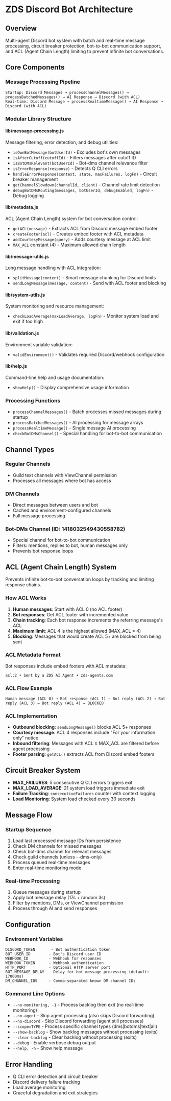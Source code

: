 # ZDS Discord Bot Architecture

## Overview
Multi-agent Discord bot system with batch and real-time message processing, circuit breaker protection, bot-to-bot communication support, and ACL (Agent Chain Length) limiting to prevent infinite bot conversations.

## Core Components

### Message Processing Pipeline
```
Startup: Discord Messages → processChannelMessages() → processBatchedMessages() → AI Response → Discord (with ACL)
Real-time: Discord Message → processRealtimeMessage() → AI Response → Discord (with ACL)
```

### Modular Library Structure

#### lib/message-processing.js
Message filtering, error detection, and debug utilities:
- `isOwnBotMessage(botUserId)` - Excludes bot's own messages
- `isAfterCutoff(cutoffId)` - Filters messages after cutoff ID
- `isBotDMsRelevant(botUserId)` - Bot-dms channel relevance filter
- `isErrorResponse(response)` - Detects Q CLI errors
- `handleErrorResponse(context, state, maxFailures, logFn)` - Circuit breaker management
- `getChannelSlowdown(channelId, client)` - Channel rate limit detection
- `debugBotDMsRouting(messages, botUserId, debugEnabled, logFn)` - Debug logging

#### lib/metadata.js
ACL (Agent Chain Length) system for bot conversation control:
- `getACL(message)` - Extracts ACL from Discord message embed footer
- `createFooter(acl)` - Creates embed footer with ACL metadata
- `addCourtesyMessage(query)` - Adds courtesy message at ACL limit
- `MAX_ACL` constant (4) - Maximum allowed chain length

#### lib/message-utils.js
Long message handling with ACL integration:
- `splitMessage(content)` - Smart message chunking for Discord limits
- `sendLongMessage(message, content)` - Send with ACL footer and blocking

#### lib/system-utils.js
System monitoring and resource management:
- `checkLoadAverage(maxLoadAverage, logFn)` - Monitor system load and exit if too high

#### lib/validation.js
Environment variable validation:
- `validEnvironment()` - Validates required Discord/webhook configuration

#### lib/help.js
Command-line help and usage documentation:
- `showHelp()` - Display comprehensive usage information

### Processing Functions
- `processChannelMessages()` - Batch processes missed messages during startup
- `processBatchedMessages()` - AI processing for message arrays
- `processRealtimeMessage()` - Single message AI processing
- `checkBotDMsChannel()` - Special handling for bot-to-bot communication

## Channel Types

### Regular Channels
- Guild text channels with ViewChannel permission
- Processes all messages where bot has access

### DM Channels
- Direct messages between users and bot
- Cached and environment-configured channels
- Full message processing

### Bot-DMs Channel (ID: 1418032549430558782)
- Special channel for bot-to-bot communication
- Filters: mentions, replies to bot, human messages only
- Prevents bot response loops

## ACL (Agent Chain Length) System
Prevents infinite bot-to-bot conversation loops by tracking and limiting response chains.

### How ACL Works
1. **Human messages**: Start with ACL 0 (no ACL footer)
2. **Bot responses**: Get ACL footer with incremented value
3. **Chain tracking**: Each bot response increments the referring message's ACL
4. **Maximum limit**: ACL 4 is the highest allowed (MAX_ACL = 4)
5. **Blocking**: Messages that would create ACL 5+ are blocked from being sent

### ACL Metadata Format
Bot responses include embed footers with ACL metadata:
```
acl:2 • Sent by a ZDS AI Agent • zds-agents.com
```

### ACL Flow Example
```
Human message (ACL 0) → Bot response (ACL 1) → Bot reply (ACL 2) → Bot reply (ACL 3) → Bot reply (ACL 4) → BLOCKED
```

### ACL Implementation
- **Outbound blocking**: `sendLongMessage()` blocks ACL 5+ responses
- **Courtesy message**: ACL 4 responses include "For your information only" notice
- **Inbound filtering**: Messages with ACL ≥ MAX_ACL are filtered before agent processing
- **Footer parsing**: `getACL()` extracts ACL from Discord embed footers

## Circuit Breaker System
- **MAX_FAILURES**: 5 consecutive Q CLI errors triggers exit
- **MAX_LOAD_AVERAGE**: 21 system load triggers immediate exit
- **Failure Tracking**: `consecutiveFailures` counter with context logging
- **Load Monitoring**: System load checked every 30 seconds

## Message Flow

### Startup Sequence
1. Load last processed message IDs from persistence
2. Check DM channels for missed messages
3. Check bot-dms channel for relevant messages
4. Check guild channels (unless --dms-only)
5. Process queued real-time messages
6. Enter real-time monitoring mode

### Real-time Processing
1. Queue messages during startup
2. Apply bot message delay (17s + random 3s)
3. Filter by mentions, DMs, or ViewChannel permission
4. Process through AI and send responses

## Configuration

### Environment Variables
```
DISCORD_TOKEN       - Bot authentication token
BOT_USER_ID        - Bot's Discord user ID
WEBHOOK_ID         - Webhook for responses
WEBHOOK_TOKEN      - Webhook authentication
HTTP_PORT          - Optional HTTP server port
BOT_MESSAGE_DELAY  - Delay for bot message processing (default: 17000ms)
DM_CHANNEL_IDS     - Comma-separated known DM channel IDs
```

### Command Line Options
- `--no-monitoring, -1` - Process backlog then exit (no real-time monitoring)
- `--no-agent` - Skip agent processing (also skips Discord forwarding)
- `--no-discord` - Skip Discord forwarding (agent still processes)
- `--scope=TYPE` - Process specific channel types (dms|botdms|text|all)
- `--show-backlog` - Show backlog messages without processing (exits)
- `--clear-backlog` - Clear backlog without processing (exits)
- `--debug` - Enable verbose debug output
- `--help, -h` - Show help message

## Error Handling
- Q CLI error detection and circuit breaker
- Discord delivery failure tracking
- Load average monitoring
- Graceful degradation and exit strategies